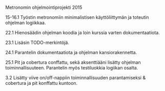 Metronomin ohjelmointiprojekti 2015

15-16.1
Työstin metronomiin minimalistisen käyttöliittymän ja toteutin ohjelman logiikkaa.

22.1
Hienosäädin ohjelman koodia ja loin kurssia varten dokumentaatiota.

23.1
Lisäsin TODO-merkintöjä.

24.1
Parantelin dokumentaatiota ja ohjelman kansiorakennetta.

25.1
Pit ja cobertura conffattu, sekä aksenttiääni lisätty ohjelman toiminnallisuuteen. Parantelin myös testiluokkia logiikan osalta.

3.2
Lisätty viive on/off-nappiin toiminnallisuuden parantamiseksi & cobertura ja pit konffattu kuntoon.
